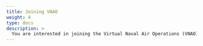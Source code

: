 ```yaml
---
title: Joining VNAO
weight: 4
type: docs
description: >
  You are interested in joining the Virtual Naval Air Operations (VNAO) and to become an active squadron member? You're at the right spot here where you can find all the information about that.
---
```



